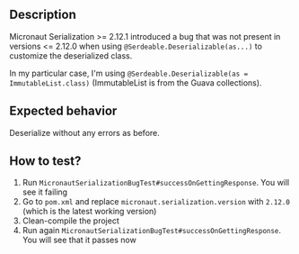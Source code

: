 ## Description

Micronaut Serialization >= 2.12.1 introduced a bug that was not present in versions <= 2.12.0 when using
`@Serdeable.Deserializable(as...)` to customize the deserialized class.

In my particular case, I'm using `@Serdeable.Deserializable(as = ImmutableList.class)` (ImmutableList is from the Guava
collections).

## Expected behavior

Deserialize without any errors as before.

## How to test?

1. Run `MicronautSerializationBugTest#successOnGettingResponse`. You will see it failing
2. Go to `pom.xml` and replace `micronaut.serialization.version` with `2.12.0` (which is the latest working version)
3. Clean-compile the project
4. Run again `MicronautSerializationBugTest#successOnGettingResponse`. You will see that it passes now
